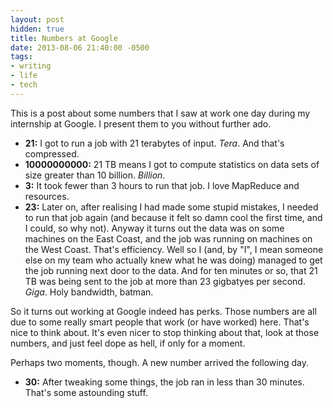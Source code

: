 ```yaml
---
layout: post
hidden: true
title: Numbers at Google
date: 2013-08-06 21:40:00 -0500
tags:
- writing
- life
- tech
---
```


This is a post about some numbers that I saw at work one day during my
internship at Google. I present them to you without further ado.

- **21:** I got to run a job with 21 terabytes of input. *Tera*. And
  that's compressed.
- **10000000000:** 21 TB means I got to compute statistics on data
  sets of size greater than 10 billion. *Billion*.
- **3:** It took fewer than 3 hours to run that job. I love MapReduce
  and resources.
- **23:** Later on, after realising I had made some stupid mistakes, I
  needed to run that job again (and because it felt so damn cool the
  first time, and I could, so why not). Anyway it turns out the data
  was on some machines on the East Coast, and the job was running on
  machines on the West Coast. That's efficiency. Well so I (and, by
  "I", I mean someone else on my team who actually knew what he was
  doing) managed to get the job running next door to the data. And for
  ten minutes or so, that 21 TB was being sent to the job at more than
  23 gigbatyes per second. *Giga*. Holy bandwidth, batman.

So it turns out working at Google indeed has perks. Those numbers are
all due to some really smart people that work (or have worked)
here. That's nice to think about. It's even nicer to stop thinking
about that, look at those numbers, and just feel dope as hell, if
only for a moment.

Perhaps two moments, though. A new number arrived the following day.

- **30:** After tweaking some things, the job ran in less than 30
  minutes. That's some astounding stuff.
